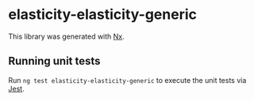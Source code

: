 # elasticity-elasticity-generic

This library was generated with [Nx](https://nx.dev).

## Running unit tests

Run `ng test elasticity-elasticity-generic` to execute the unit tests via [Jest](https://jestjs.io).
